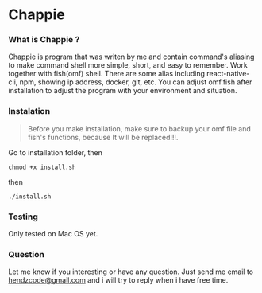 # Chappie
### What is Chappie ?
Chappie is program that was writen by me and contain command's aliasing to make command shell more simple, short, and easy to remember. Work together with fish(omf) shell. There are some alias including react-native-cli, npm, showing ip address, docker, git, etc. You can adjust omf.fish after installation to adjust the program with your environment and situation.

### Instalation
> Before you make installation, make sure to backup your omf file and fish's functions, because It will be replaced!!!.

Go to installation folder, then
```
chmod +x install.sh
```
then
```
./install.sh
```

### Testing
Only tested on Mac OS yet.

### Question
Let me know if you interesting or have any question. Just send me email to hendzcode@gmail.com and i will try to reply when i have free time.